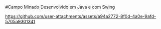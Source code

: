 #Campo Minado Desenvolvido em Java e com Swing 



https://github.com/user-attachments/assets/a94a2772-8f0d-4a0e-9afd-5705a9301341


